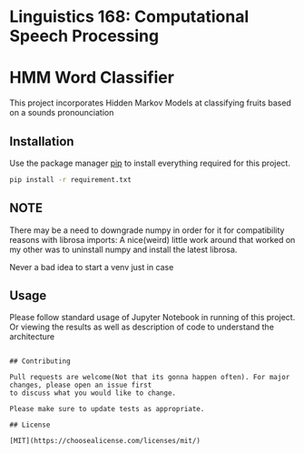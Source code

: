 # Linguistics 168: Computational Speech Processing

# HMM Word Classifier

This project incorporates Hidden Markov Models at classifying fruits based on a sounds pronounciation

## Installation

Use the package manager [pip](https://pip.pypa.io/en/stable/) to install everything required for this project.

```bash
pip install -r requirement.txt
```
## NOTE

There may be a need to downgrade numpy in order for it for compatibility reasons with librosa imports:
A nice(weird) little work around that worked on my other was to uninstall numpy and install the latest librosa. 

Never a bad idea to start a venv just in case

## Usage

Please follow standard usage of Jupyter Notebook in running of this project.
Or viewing the results as well as description of code to understand the architecture

```

## Contributing

Pull requests are welcome(Not that its gonna happen often). For major changes, please open an issue first
to discuss what you would like to change.

Please make sure to update tests as appropriate.

## License

[MIT](https://choosealicense.com/licenses/mit/)
